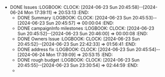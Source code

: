 - DONE Issues
  :LOGBOOK:
  CLOCK: [2024-06-23 Sun 20:45:58]--[2024-06-24 Mon 17:39:11] =>  20:53:13
  :END:
	- DONE Summary
	  :LOGBOOK:
	  CLOCK: [2024-06-23 Sun 20:45:53]--[2024-06-23 Sun 20:45:57] =>  00:00:04
	  :END:
	- DONE campaignInfo milestones
	  :LOGBOOK:
	  CLOCK: [2024-06-23 Sun 20:45:52]--[2024-06-23 Sun 20:46:00] =>  00:00:08
	  :END:
	- DONE Owners Issue
	  :LOGBOOK:
	  CLOCK: [2024-06-23 Sun 20:45:52]--[2024-06-23 Sun 22:42:33] =>  01:56:41
	  :END:
	- DONE address fix
	  :LOGBOOK:
	  CLOCK: [2024-06-23 Sun 20:45:54]--[2024-06-24 Mon 17:39:09] =>  20:53:15
	  :END:
	- DONE rough budget
	  :LOGBOOK:
	  CLOCK: [2024-06-23 Sun 20:45:55]--[2024-06-23 Sun 23:30:54] =>  02:44:59
	  :END:
	-